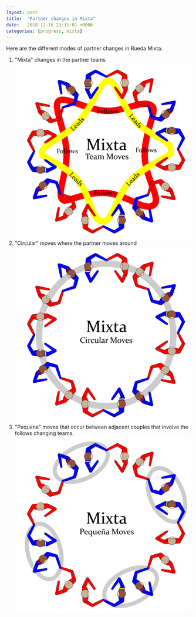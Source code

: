 ```yaml
---
layout: post
title:  "Partner changes in Mixta"
date:   2018-12-16 23:11:01 +0000
categories: [progress, mixta]
---
```


Here are the different modes of partner changes in Rueda Mixta.

1. "Mixta" changes in the partner teams ![Mixta teams](/assets/RuedaMixtaTeams.png)
2. "Circular" moves where the partner moves around ![alt text](/assets/RuedaMixtaCircular.png "Circular moves")
3. "Pequena" moves that occur between adjacent couples that involve the follows changing teams. ![alt text](/assets/RuedaMixtaPequena.png "Pequena moves")
